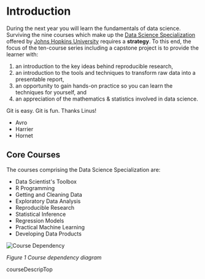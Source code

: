 
# Introduction

During the next year you will learn the fundamentals of data science. Surviving the nine courses which make up the [Data Science Specialization][0001] offered by [Johns Hopkins University][jhu] requires a **strategy**. To this end, the focus of the ten-course series including a capstone project is to provide the learner with:

1. an introduction to the key ideas behind reproducible research,
2. an introduction to the tools and techniques to transform raw data into a presentable report,
4. an opportunity to gain hands-on practice so you can learn the techniques for yourself, and
3. an appreciation of the mathematics & statistics involved in data science.

Git is easy. Git is fun. Thanks Linus!

* Avro 
* Harrier 
* Hornet


## Core Courses

The courses comprising the Data Science Specialization are:

* Data Scientist's Toolbox
* R Programming
* Getting and Cleaning Data
* Exploratory Data Analysis
* Reproducible Research
* Statistical Inference
* Regression Models
* Practical Machine Learning
* Developing Data Products

![Course Dependency](dst_courses.png)

*Figure 1 Course dependency diagram*

[0001]: https://www.coursera.org/specialization/jhudatascience/1?utm_medium=

courseDescripTop

[jhu]: http://www.jhu.edu